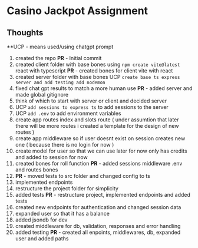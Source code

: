 # Casino Jackpot Assignment

## Thoughts 

**UCP - means used/using chatgpt prompt

1. created the repo <b>PR</b> - Initial commit
2. created client folder with base bones using `npm create vite@latest` react with typescript <b>PR</b> - created bones for client vite with react
3. created server folder with base bones UCP `create base ts express server and add testing add nodemon`
4. fixed chat gpt results to match a more human use <b>PR</b> - added server and made global gitignore
5. think of which to start with server or client and decided server
6. UCP `add sessions to express ts` to add sessions to the server
7. UCP `add .env` to add environment variables
8. create app routes index and slots route ( under assumtion that later there will be more routes i created a template for the design of new routes )  
9. create app middleware so if user doesnt exist on session creates new one ( because there is no login for now ) 
10. create model for user so that we can use later for now only has credits and added to session for now
11. created bones for roll function <b>PR</b> - added sessions middleware .env and routes bones
12. <b>PR</b> - moved tests to src folder and changed config to ts
13. implemented endpoints
14. restructure the project folder for simplicity
15. added tests <b>PR</b> - restructure project, implemented endpoints and added tests
16. created new endpoints for authentication and changed session data
17. expanded user so that it has a balance 
18. added jsondb for dev
19. created middleware for db, validation, responses and error handling 
20. added testing <b>PR</b> - created all enpoints, middlewares, db, expanded user and added paths